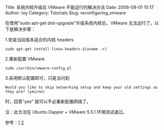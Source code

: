 Title: 系统内核升级后 VMware 不能运行的解决办法
Date: 2006-08-01 15:17
Author: toy
Category: Tutorials
Slug: reconfiguring_vmware

在使用“sudo apt-get dist-upgrade"升级系统内核后，VMware
无法运行了。以下是解决步骤：

1.安装当前版本适合的内核 headers

`sudo apt-get install linux-headers-$(uname -r)`

2.重新配置 VMware

`sudo /usr/bin/vmware-config.pl`

3.采用默认配置即可，只是当问到

`Would you like to skip networking setup and keep your old settings as they are? (yes/no)`

时，回答“yes” 就可以不必重新配置网络了。

注：此方法在 Ubuntu Dapper + VMware 5.5.1 环境测试通过。

参考：[1](https://wiki.ubuntu.com/VmWare?highlight=%28vmware%29)
[2](https://wiki.ubuntu.com/InstallingVMWare?action=show&redirect=VmWare+guide%3A+How+to+install+VMware+in+Breezy)
